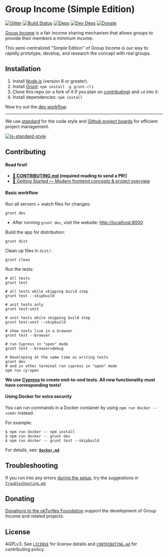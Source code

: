 # Group Income (Simple Edition)

[![Gitter](https://badges.gitter.im/okTurtles/group-income.svg)](https://gitter.im/okTurtles/group-income) [![Build Status](https://img.shields.io/travis/okTurtles/group-income-simple/master.svg)](https://travis-ci.org/okTurtles/group-income-simple) [![Deps](https://david-dm.org/okTurtles/group-income-simple.svg)](https://david-dm.org/okTurtles/group-income-simple/#info=dependencies) [![Dev Deps](https://david-dm.org/okTurtles/group-income-simple/dev-status.svg)](https://david-dm.org/okTurtles/group-income-simple/#info=devDependencies) [![Donate](https://img.shields.io/badge/donate%20-%3D%E2%9D%A4-blue.svg)](https://okturtles.org/donate/)

[Group Income](https://groupincome.org/) is a fair income sharing mechanism that allows groups to provide their members a minimum income.

This semi-centralized "Simple Edition" of Group Income is our way to rapidly prototype, develop, and research the concept with real groups.

## Installation

1. Install [Node.js](https://nodejs.org) (version 8 or greater).
2. Install [Grunt](https://github.com/gruntjs/grunt): `npm install -g grunt-cli`
3. Clone this repo (or a fork of it if you plan on [contributing](#contributing)) and `cd` into it.
4. Install dependencies: `npm install`

Now try out the [dev workflow](#basic-workflow).

---

We use [standard](https://github.com/feross/standard) for the code style and [Github project boards](https://help.github.com/articles/about-project-boards/) for efficient project management.

[![js-standard-style](https://cdn.rawgit.com/feross/standard/master/badge.svg)](https://github.com/feross/standard)

## Contributing

#### Read first!

- **[:book: CONTRIBUTING.md](CONTRIBUTING.md) (required reading to send a PR!)**
- [:book: Getting Started — Modern frontend concepts & project overview](docs/Getting-Started-frontend.md)

#### Basic workflow

Run all servers + watch files for changes:

```
grunt dev
```

- After running `grunt dev`, visit the website: [http://localhost:8000](http://localhost:8000)

Build the app for distribution:

```
grunt dist
```

Clean up files in `dist/`:

```
grunt clean
```

Run the tests:

```
# all tests
grunt test

# all tests while skipping build step
grunt test --skipbuild

# unit tests only
grunt test:unit

# unit tests while skipping build step
grunt test:unit --skipbuild

# show tests live in a browser
grunt test --browser

# run Cypress in "open" mode
grunt test --browser=debug

# Developing at the same time as writing tests
grunt dev
# and in other terminal run cypress in "open" mode
npm run cy:open
```

**We use [Cypress](https://www.cypress.io) to create end-to-end tests. All new functionality must have corresponding tests!**

#### Using Docker for extra security

You can run commands in a Docker container by using `npm run docker -- <cmd>` instead.

For example:

```
$ npm run docker -- npm install
$ npm run docker -- grunt dev
$ npm run docker -- grunt test --skipbuild
```

For details, see: **[`Docker.md`](docs/Docker.md)**

## Troubleshooting

If you run into any errors [during the setup](docs/Getting-Started-frontend.md#how-do-i-get-set-up--just-run-the-site), try the suggestions in [`Troubleshooting.md`](docs/Troubleshooting.md).

## Donating

[Donations to the okTurtles Foundation](https://okturtles.org/donate/) support the development of Group Income and related projects.

## License

AGPLv3. See [`LICENSE`](docs/LICENSE) for license details and [`CONTRIBUTING.md`](CONTRIBUTING.md) for contributing policy.
